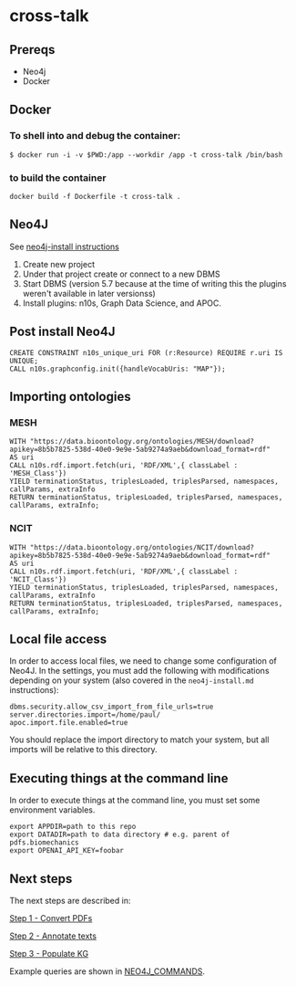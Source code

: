 # cross-talk
## Prereqs
* Neo4j
* Docker

## Docker
### To shell into and debug the container:
`$ docker run -i -v $PWD:/app --workdir /app -t cross-talk /bin/bash`
### to build the container
`docker build -f Dockerfile -t cross-talk .`

## Neo4J
See [neo4j-install instructions](./notes/neo4j-install.md)
1. Create new project
2. Under that project create or connect to a new DBMS
3. Start DBMS (version 5.7 because at the time of writing this the plugins weren't available in later versionss)
4. Install plugins: n10s, Graph Data Science, and APOC.

## Post install Neo4J

```
CREATE CONSTRAINT n10s_unique_uri FOR (r:Resource) REQUIRE r.uri IS UNIQUE;
CALL n10s.graphconfig.init({handleVocabUris: "MAP"});
```

## Importing ontologies

### MESH
```
WITH "https://data.bioontology.org/ontologies/MESH/download?apikey=8b5b7825-538d-40e0-9e9e-5ab9274a9aeb&download_format=rdf"
AS uri
CALL n10s.rdf.import.fetch(uri, 'RDF/XML',{ classLabel : 'MESH_Class'})
YIELD terminationStatus, triplesLoaded, triplesParsed, namespaces, callParams, extraInfo
RETURN terminationStatus, triplesLoaded, triplesParsed, namespaces, callParams, extraInfo;
```

### NCIT
```
WITH "https://data.bioontology.org/ontologies/NCIT/download?apikey=8b5b7825-538d-40e0-9e9e-5ab9274a9aeb&download_format=rdf"
AS uri
CALL n10s.rdf.import.fetch(uri, 'RDF/XML',{ classLabel : 'NCIT_Class'})
YIELD terminationStatus, triplesLoaded, triplesParsed, namespaces, callParams, extraInfo
RETURN terminationStatus, triplesLoaded, triplesParsed, namespaces, callParams, extraInfo;
```

## Local file access

In order to access local files, we need to change some configuration of Neo4J. In the settings, you must add the following with modifications depending on your system (also covered in the `neo4j-install.md` instructions):

```
dbms.security.allow_csv_import_from_file_urls=true
server.directories.import=/home/paul/
apoc.import.file.enabled=true
```

You should replace the import directory to match your system, but all imports will be relative to this directory.

## Executing things at the command line

In order to execute things at the command line, you must set some
environment variables.

```
export APPDIR=path to this repo
export DATADIR=path to data directory # e.g. parent of pdfs.biomechanics
export OPENAI_API_KEY=foobar
```

## Next steps

The next steps are described in:

[Step 1 - Convert PDFs](./notes/Step-1_Convert-PDFs.md)

[Step 2 - Annotate texts](./notes/Step-2_Annotate-texts.md)

[Step 3 - Populate KG](./notes/Step-3_Populate-KG.md)

Example queries are shown in [NEO4J_COMMANDS](./notes/NEO4J_COMMANDS.md).
